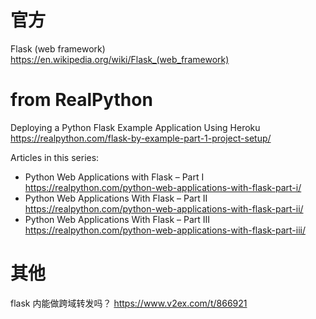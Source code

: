 
# 官方

Flask (web framework) https://en.wikipedia.org/wiki/Flask_(web_framework)

# from RealPython

Deploying a Python Flask Example Application Using Heroku https://realpython.com/flask-by-example-part-1-project-setup/

Articles in this series:
- Python Web Applications with Flask – Part I https://realpython.com/python-web-applications-with-flask-part-i/
- Python Web Applications With Flask – Part II https://realpython.com/python-web-applications-with-flask-part-ii/
- Python Web Applications With Flask – Part III https://realpython.com/python-web-applications-with-flask-part-iii/

# 其他

flask 内能做跨域转发吗？ https://www.v2ex.com/t/866921
